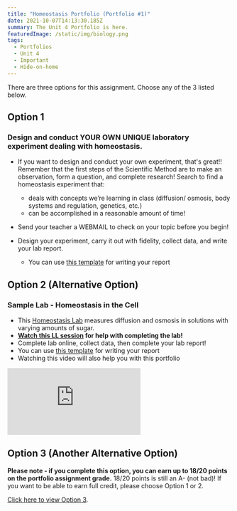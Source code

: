 ```yaml
---
title: "Homeostasis Portfolio (Portfolio #1)"
date: 2021-10-07T14:13:30.185Z
summary: The Unit 4 Portfolio is here.
featuredImage: /static/img/biology.png
tags:
  - Portfolios
  - Unit 4
  - Important
  - Hide-on-home
---
```

There are three options for this assignment. Choose any of the 3 listed below.

## Option 1

### Design and conduct YOUR OWN UNIQUE laboratory experiment dealing with homeostasis.

* If you want to design and conduct your own experiment, that's great!! Remember that the first steps of the Scientific Method are to make an observation, form a question, and complete research! Search to find a homeostasis experiment that:

  * deals with concepts we’re learning in class (diffusion/ osmosis, body systems and regulation, genetics, etc.)
  * can be accomplished in a reasonable amount of time!
* Send your teacher a WEBMAIL to check on your topic before you begin!
* Design your experiment, carry it out with fidelity, collect data, and write your lab report.

  * You can use [this template](https://docs.google.com/document/d/1G_TVvGRIQavf5aqy2fqHc3EmWjCvV-dsqNRPm717POE/edit) for writing your report

## Option 2 (Alternative Option)

### Sample Lab - Homeostasis in the Cell

* This [Homeostasis Lab](https://video.esc4.net/video/assets/Science/Biology/Gateway%20Resources/cell%20homeostasis%20virtual%20lab%20-%20activity/index.html) measures diffusion and osmosis in solutions with varying amounts of sugar.
* **[Watch this LL session](https://www.connexus.com/external/livelesson/?url-path=pzh67r7kvlgc&domain=ue2prod01.livelesson.com) for help with completing the lab!**
* Complete lab online, collect data, then complete your lab report!
* You can use [this template](https://docs.google.com/document/d/1G_TVvGRIQavf5aqy2fqHc3EmWjCvV-dsqNRPm717POE/edit) for writing your report
* Watching this video will also help you with this portfolio

<div class="youtube-container"><iframe class="responsive-iframe" src="https://www.youtube.com/embed/L-osEc07vMs" frameborder="0" allow="accelerometer; autoplay; clipboard-write; encrypted-media; gyroscope; picture-in-picture" allowfullscreen></iframe></div>

## Option 3 (Another Alternative Option)

**Please note - if you complete this option, you can earn up to 18/20 points on the portfolio assignment grade.** 18/20 points is still an A- (not bad)! If you want to be able to earn full credit, please choose Option 1 or 2.  

[Click here to view Option 3](https://docs.google.com/forms/d/e/1FAIpQLSe6UJk3mPb4MIreHpYpWMQeAUHji5kpMuolAI9O8h_IpozpIA/viewform?usp=sf_link).